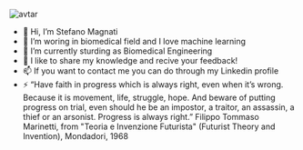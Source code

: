 ![avtar](https://github.com/SMagnati/SMagnati/assets/132743124/228a24bc-7ee1-46d2-9c94-880ada108a20)

- 👋 Hi, I’m Stefano Magnati
- 👀 I’m woring in biomedical field and I love machine learning
- 🌱 I’m currently sturding as Biomedical Engineering
- 💞️ I like to share my knowledge and recive your feedback!
- 📫 If you want to contact me you can do through my Linkedin profile 
- ⚡ “Have faith in progress which is always right, even when it’s wrong. Because it is movement, life, struggle, hope. And beware of putting progress on trial, even should he be an impostor, a traitor, an assassin, a thief or an arsonist. Progress is always right.” Filippo Tommaso Marinetti, from "Teoria e Invenzione Futurista" (Futurist Theory and Invention), Mondadori, 1968

<!---
SMagnati/SMagnati is a ✨ special ✨ repository because its `README.md` (this file) appears on your GitHub profile.
You can click the Preview link to take a look at your changes.
--->
